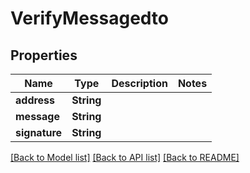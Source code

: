 # VerifyMessagedto

## Properties

Name | Type | Description | Notes
------------ | ------------- | ------------- | -------------
**address** | **String** |  | 
**message** | **String** |  | 
**signature** | **String** |  | 

[[Back to Model list]](../README.md#documentation-for-models) [[Back to API list]](../README.md#documentation-for-api-endpoints) [[Back to README]](../README.md)


